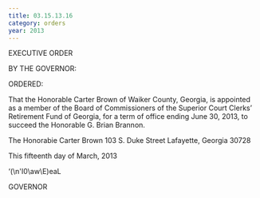 ```yaml
---
title: 03.15.13.16
category: orders
year: 2013
---
```

 

EXECUTIVE ORDER

BY THE GOVERNOR:

ORDERED:

That the Honorable Carter Brown of Waiker County, Georgia, is
appointed as a member of the Board of Commissioners of the
Superior Court Clerks’ Retirement Fund of Georgia, for a term of
office ending June 30, 2013, to succeed the Honorable G. Brian
Brannon.

The Honorabie Carter Brown
103 S. Duke Street
Lafayette, Georgia 30728

This fifteenth day of March, 2013

‘(\n'I0\aw\E)eaL

GOVERNOR

